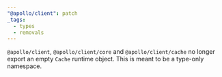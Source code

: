 ```yaml
---
"@apollo/client": patch
_tags:
  - types
  - removals
---
```


`@apollo/client`, `@apollo/client/core` and `@apollo/client/cache` no longer export an empty `Cache` runtime object. This is meant to be a type-only namespace.
